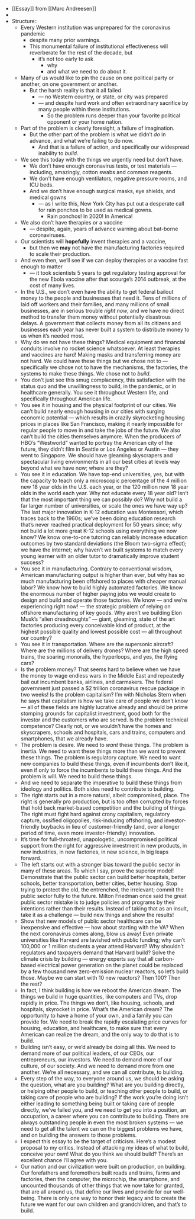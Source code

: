 - [[Essay]] from [[Marc Andreesen]]
- 
- Structure::
    - Every Western institution was unprepared for the coronavirus pandemic
        - despite many prior warnings. 
        - This monumental failure of institutional effectiveness will reverberate for the rest of the decade, but 
            - it’s not too early to ask 
                - why
                - and what we need to do about it.
    - Many of us would like to pin the cause on one political party or another, on one government or another. 
        - But the harsh reality is that it all failed 
            - — no Western country, or state, or city was prepared 
            - — and despite hard work and often extraordinary sacrifice by many people within these institutions. 
                - So the problem runs deeper than your favorite political opponent or your home nation.
    - Part of the problem is clearly foresight, a failure of imagination. 
        - But the other part of the problem is what we didn’t *do* in advance, and what we’re failing to do now. 
            - And that is a failure of action, and specifically our widespread inability to *build*. 
    - We see this today with the things we urgently need but don’t have. 
        - We don’t have enough coronavirus tests, or test materials — including, amazingly, cotton swabs and common reagents. 
        - We don’t have enough ventilators, negative pressure rooms, and ICU beds. 
        - And we don’t have enough surgical masks, eye shields, and medical gowns
            -  — as I write this, New York City has put out a desperate call for rain ponchos to be used as medical gowns. 
                - Rain ponchos! In 2020! In America!
    - We also don’t have therapies or a vaccine 
        - — despite, again, years of advance warning about bat-borne coronaviruses. 
    - Our scientists will **hopefully** invent therapies and a vaccine, 
        - but then we **may** not have the manufacturing factories required to scale their production. 
    - And even then, we’ll see if we can deploy therapies or a vaccine fast enough to matter 
        - — it took scientists 5 years to get regulatory testing approval for the new Ebola vaccine after that scourge’s 2014 outbreak, at the cost of many lives.
    - In the U.S., we don’t even have the ability to get federal bailout money to the people and businesses that need it. Tens of millions of laid off workers and their families, and many millions of small businesses, are in serious trouble *right now*, and we have no direct method to transfer them money without potentially disastrous delays. A government that collects money from all its citizens and businesses each year has never built a system to distribute money to us when it’s needed most.
    - Why do we not have these things? Medical equipment and financial conduits involve no rocket science whatsoever. At least therapies and vaccines are hard! Making masks and transferring money are not hard. We could have these things but we chose not to — specifically we chose not to have the mechanisms, the factories, the systems to make these things. We chose not to *build*.
    - You don’t just see this smug complacency, this satisfaction with the status quo and the unwillingness to build, in the pandemic, or in healthcare generally. You see it throughout Western life, and specifically throughout American life.
    - You see it in housing and the physical footprint of our cities. We can’t build nearly enough housing in our cities with surging economic potential — which results in crazily skyrocketing housing prices in places like San Francisco, making it nearly impossible for regular people to move in and take the jobs of the future. We also can’t build the cities themselves anymore. When the producers of HBO’s “Westworld” wanted to portray the American city of the future, they didn’t film in Seattle or Los Angeles or Austin — they went to Singapore. We should have gleaming skyscrapers and spectacular living environments in all our best cities at levels way beyond what we have now; where are they?
    - You see it in education. We have top-end universities, yes, but with the capacity to teach only a microscopic percentage of the 4 million new 18 year olds in the U.S. each year, or the 120 million new 18 year olds in the world each year. Why not educate every 18 year old? Isn’t that the most important thing we can possibly do? Why not build a far larger number of universities, or scale the ones we have way up? The last major innovation in K-12 education was Montessori, which traces back to the 1960s; we’ve been doing education research that’s never reached practical deployment for 50 years since; why not build a lot more great K-12 schools using everything we now know? We know one-to-one tutoring can reliably increase education outcomes by two standard deviations (the Bloom two-sigma effect); we have the internet; why haven’t we built systems to match every young learner with an older tutor to dramatically improve student success?
    - You see it in manufacturing. Contrary to conventional wisdom, American manufacturing output is higher than ever, but why has so much manufacturing been offshored to places with cheaper manual labor? We know how to build highly automated factories. We know the enormous number of higher paying jobs we would create to design and build and operate those factories. We know — and we’re experiencing right now! — the strategic problem of relying on offshore manufacturing of key goods. Why aren’t we building Elon Musk’s “alien dreadnoughts” — giant, gleaming, state of the art factories producing every conceivable kind of product, at the highest possible quality and lowest possible cost — all throughout our country?
    - You see it in transportation. Where are the supersonic aircraft? Where are the millions of delivery drones? Where are the high speed trains, the soaring monorails, the hyperloops, and yes, the flying cars?
    - Is the problem money? That seems hard to believe when we have the money to wage endless wars in the Middle East and repeatedly bail out incumbent banks, airlines, and carmakers. The federal government just passed a $2 trillion coronavirus rescue package in two weeks! Is the problem capitalism? I’m with Nicholas Stern when he says that capitalism is how we take care of people we don’t know — all of these fields are highly lucrative already and should be prime stomping grounds for capitalist investment, good both for the investor and the customers who are served. Is the problem technical competence? Clearly not, or we wouldn’t have the homes and skyscrapers, schools and hospitals, cars and trains, computers and smartphones, that we already have.
    - The problem is desire. We need to *want* these things. The problem is inertia. We need to want these things more than we want to prevent these things. The problem is regulatory capture. We need to want new companies to build these things, even if incumbents don’t like it, even if only to force the incumbents to build these things. And the problem is will. We need to build these things.
    - And we need to separate the imperative to build these things from ideology and politics. Both sides need to contribute to building.
    - The right starts out in a more natural, albeit compromised, place. The right is generally pro production, but is too often corrupted by forces that hold back market-based competition and the building of things. The right must fight hard against crony capitalism, regulatory capture, ossified oligopolies, risk-inducing offshoring, and investor-friendly buybacks in lieu of customer-friendly (and, over a longer period of time, even more investor-friendly) innovation.
    - It’s time for full-throated, unapologetic, uncompromised political support from the right for aggressive investment in new products, in new industries, in new factories, in new science, in big leaps forward.
    - The left starts out with a stronger bias toward the public sector in many of these areas. To which I say, prove the superior model! Demonstrate that the public sector can build better hospitals, better schools, better transportation, better cities, better housing. Stop trying to protect the old, the entrenched, the irrelevant; commit the public sector fully to the future. Milton Friedman once said the great public sector mistake is to judge policies and programs by their intentions rather than their results. Instead of taking that as an insult, take it as a challenge — build new things and show the results!
    - Show that new models of public sector healthcare can be inexpensive and effective — how about starting with the VA? When the next coronavirus comes along, blow us away! Even private universities like Harvard are lavished with public funding; why can’t 100,000 or 1 million students a year attend Harvard? Why shouldn’t regulators and taxpayers demand that Harvard build? Solve the climate crisis by building — energy experts say that all carbon-based electrical power generation on the planet could be replaced by a few thousand new zero-emission nuclear reactors, so let’s build those. Maybe we can start with 10 new reactors? Then 100? Then the rest?
    - In fact, I think building is how we reboot the American dream. The things we build in huge quantities, like computers and TVs, drop rapidly in price. The things we don’t, like housing, schools, and hospitals, skyrocket in price. What’s the American dream? The opportunity to have a home of your own, and a family you can provide for. We need to break the rapidly escalating price curves for housing, education, and healthcare, to make sure that every American can realize the dream, and the only way to do that is to build.
    - Building isn’t easy, or we’d already be doing all this. We need to demand more of our political leaders, of our CEOs, our entrepreneurs, our investors. We need to demand more of our culture, of our society. And we need to demand more from one another. We’re all necessary, and we can all contribute, to building.
    - Every step of the way, to everyone around us, we should be asking the question, what are you building? What are you building directly, or helping other people to build, or teaching other people to build, or taking care of people who are building? If the work you’re doing isn’t either leading to something being built or taking care of people directly, we’ve failed you, and we need to get you into a position, an occupation, a career where you can contribute to building. There are always outstanding people in even the most broken systems — we need to get all the talent we can on the biggest problems we have, and on building the answers to those problems.
    - I expect this essay to be the target of criticism. Here’s a modest proposal to my critics. Instead of attacking my ideas of what to build, conceive your own! What do you think we should build? There’s an excellent chance I’ll agree with you.
    - Our nation and our civilization were built on production, on building. Our forefathers and foremothers built roads and trains, farms and factories, then the computer, the microchip, the smartphone, and uncounted thousands of other things that we now take for granted, that are all around us, that define our lives and provide for our well-being. There is only one way to honor their legacy and to create the future we want for our own children and grandchildren, and that’s to build.
